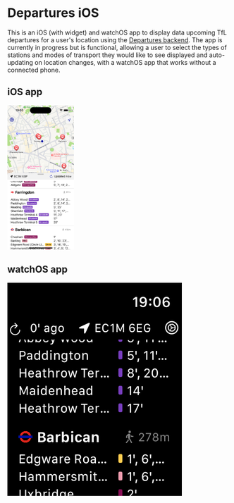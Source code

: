 # Departures iOS

This is an iOS (with widget) and watchOS app to display data upcoming TfL departures for a user's location using the [Departures backend](https://github.com/vinayh/departures-backend). The app is currently in progress but is functional, allowing a user to select the types of stations and modes of transport they would like to see displayed and auto-updating on location changes, with a watchOS app that works without a connected phone.

## iOS app

<img alt="iOS app" src="./resources/iOS_simulator_screenshot.png" width=30% height=30%>

## watchOS app
<img alt="watchOS app" src="./resources/watchOS_simulator_screenshot.png">
